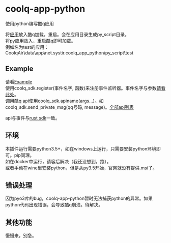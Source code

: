 # coolq-app-python
使用python编写酷q应用

将[应用](https://github.com/juzi5201314/coolq-app-python/releases/)放入酷q加载，重启。会在应用目录生成py_script目录。  
将py应用放入，重启酷q即可加载。  
例如名为test的应用：CoolqAir\data\app\net.systir.coolq_app_python\py_script\test

## Example
请看[Example](https://github.com/juzi5201314/coolq-app-python/tree/master/example/test)  
使用coolq_sdk.register(事件名字, 函数)来注册事件监听器。事件名字与参数[请看此处](https://github.com/juzi5201314/coolq-sdk-rust/blob/master/src/lib.rs#L86-L192)。  
调用酷q api使用coolq_sdk.apiname(args...)。如coolq_sdk.send_private_msg(qq号码, message)。[全部api列表](https://github.com/juzi5201314/coolq-sdk-rust/blob/master/src/lib.rs#L194-L367)

api与事件与[rust sdk](https://github.com/juzi5201314/coolq-sdk-rust)一致。

## 环境
本插件运行需要python3.5+，如在windows上运行，只需要安装python环境即可。pip同理。  
如在docker中运行，请容后解决（我还没想到，跑）。  
或者手动在wine里安装python，但是从py3.5开始，官网就没有提供.msi了。

## 错误处理
因为pyo3库的bug，coolq-app-python暂时无法捕获python的异常。如果python代码出现错误，会导致酷q崩溃。待解决。

## 其他功能
慢慢来，别急。